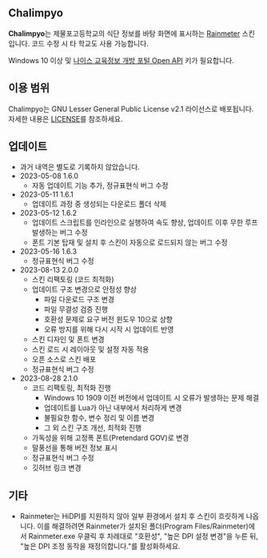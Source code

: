 ## Chalimpyo
**Chalimpyo**는 제물포고등학교의 식단 정보를 바탕 화면에 표시하는 [Rainmeter](https://www.rainmeter.net) 스킨입니다. 코드 수정 시 타 학교도 사용 가능합니다.

Windows 10 이상 및 [나이스 교육정보 개방 포털 Open API](https://open.neis.go.kr/portal/mainPage.do) 키가 필요합니다.

## 이용 범위
Chalimpyo는 GNU Lesser General Public License v2.1 라이선스로 배포됩니다. 자세한 내용은 [LICENSE](/LICENSE)를 참조하세요.

## 업데이트
 * 과거 내역은 별도로 기록하지 않았습니다.
 * 2023-05-08 1.6.0
     * 자동 업데이트 기능 추가, 정규표현식 버그 수정
 * 2023-05-11 1.6.1
     * 업데이트 과정 중 생성되는 다운로드 폴더 삭제
 * 2023-05-12 1.6.2
     * 업데이트 스크립트를 인라인으로 실행하여 속도 향상, 업데이트 이후 무한 루프 발생하는 버그 수정
     * 폰트 기본 탑재 및 설치 후 스킨이 자동으로 로드되지 않는 버그 수정
 * 2023-05-16 1.6.3
     * 정규표현식 버그 수정
 * 2023-08-13 2.0.0
     * 스킨 리팩토링 (코드 최적화)
     * 업데이트 구조 변경으로 안정성 향상
        * 파일 다운로드 구조 변경
        * 파일 무결성 검증 진행
        * 호환성 문제로 요구 버전 윈도우 10으로 상향
        * 오류 방지를 위해 다시 시작 시 업데이트 반영
     * 스킨 디자인 및 폰트 변경
     * 스킨 로드 시 레이아웃 및 설정 자동 적용
     * 오픈 소스로 스킨 배포
     * 정규표현식 버그 수정
  * 2023-08-28 2.1.0
     * 코드 리팩토링, 최적화 진행
         * Windows 10 1909 이전 버전에서 업데이트 시 오류가 발생하는 문제 해결
         * 업데이트를 Lua가 아닌 내부에서 처리하게 변경
         * 불필요한 함수, 변수 정리 및 이름 변경
         * 그 외 스킨 구조 개선, 최적화 진행
     * 가독성을 위해 고정폭 폰트(Pretendard GOV)로 변경
     * 말풍선을 통해 버전 정보 표시
     * 정규표현식 버그 수정
     * 깃허브 링크 변경

## 기타
 * Rainmeter는 HiDPI를 지원하지 않아 일부 환경에서 설치 후 스킨이 흐릿하게 나옵니다. 이를 해결하려면 Rainmeter가 설치된 폴더(Program Files/Rainmeter)에서 Rainmeter.exe 우클릭 후 차례대로 "호환성", "높은 DPI 설정 변경"을 누른 뒤, "높은 DPI 조정 동작을 재정의합니다."를 활성화하세요.